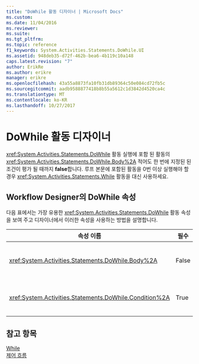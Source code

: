 ```yaml
---
title: "DoWhile 활동 디자이너 | Microsoft Docs"
ms.custom: 
ms.date: 11/04/2016
ms.reviewer: 
ms.suite: 
ms.tgt_pltfrm: 
ms.topic: reference
f1_keywords: System.Activities.Statements.DoWhile.UI
ms.assetid: 948deb35-d72f-462b-bea6-4b119c10a148
caps.latest.revision: "7"
author: ErikRe
ms.author: erikre
manager: erikre
ms.openlocfilehash: 43a55a8873fa10fb31db89364c50e084cd72fb5c
ms.sourcegitcommit: aadb9588877418b8b55a5612c1d3842d4520ca4c
ms.translationtype: MT
ms.contentlocale: ko-KR
ms.lasthandoff: 10/27/2017
---
```

# <a name="dowhile-activity-designer"></a>DoWhile 활동 디자이너
<xref:System.Activities.Statements.DoWhile> 활동 실행에 포함 된 활동의 <xref:System.Activities.Statements.DoWhile.Body%2A> 적어도 한 번에 지정된 된 조건이 평가 될 때까지 **false**합니다. 루프 본문에 포함된 활동을 0번 이상 실행해야 할 경우 <xref:System.Activities.Statements.While> 활동을 대신 사용하세요.  
  
## <a name="dowhile-properties-in-the-workflow-designer"></a>Workflow Designer의 DoWhile 속성  
 다음 표에서는 가장 유용한 <xref:System.Activities.Statements.DoWhile> 활동 속성을 보여 주고 디자이너에서 이러한 속성을 사용하는 방법을 설명합니다.  
  
|속성 이름|필수|용도|  
|-------------------|--------------|-----------|  
|<xref:System.Activities.Statements.DoWhile.Body%2A>|False|조건에 해당 하는 동안 실행할 활동을 **true**합니다. 추가 하는 <xref:System.Activities.Statements.DoWhile.Body%2A> 활동을 도구 상자의 활동은 **본문** 상자에 **DoWhile** 활동 디자이너를 "여기에 작업 놓기" 힌트 텍스트가 있습니다.|  
|<xref:System.Activities.Statements.DoWhile.Condition%2A>|True|루프를 반복할 때마다 평가할 조건입니다. 설정 하는 <xref:System.Activities.Statements.DoWhile.Condition%2A>, 입력 [!INCLUDE[vbprvb](../code-quality/includes/vbprvb_md.md)] 식에는 **조건** 상자에 **DoWhile** 활동 디자이너나 속성 표의 합니다.|  
  
## <a name="see-also"></a>참고 항목  
 [While](../workflow-designer/while-activity-designer.md)   
 [제어 흐름](../workflow-designer/control-flow-activity-designers.md)